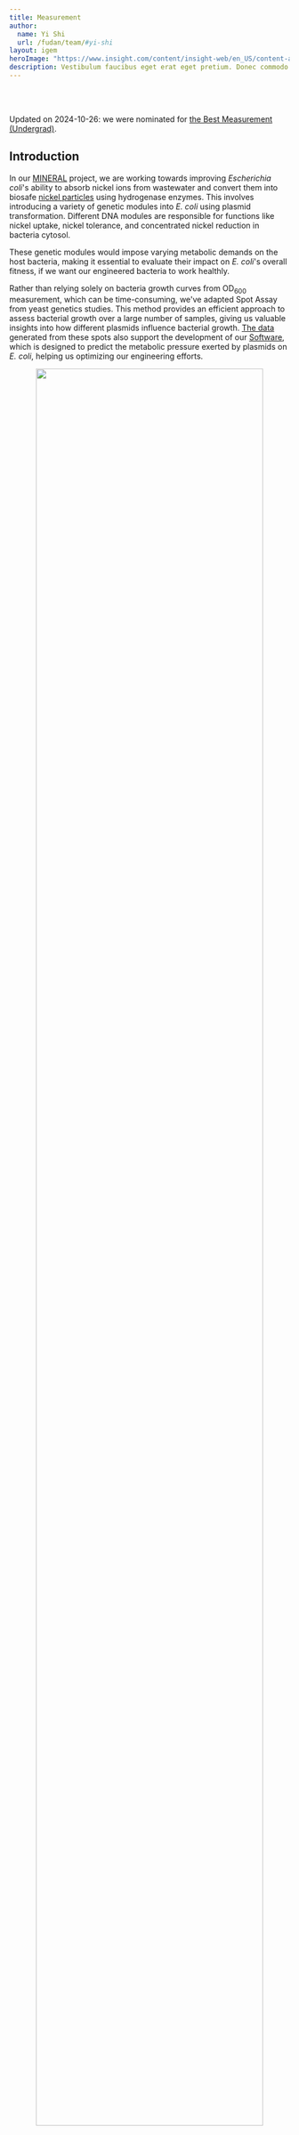 ```yaml
---
title: Measurement
author:
  name: Yi Shi
  url: /fudan/team/#yi-shi
layout: igem
heroImage: "https://www.insight.com/content/insight-web/en_US/content-and-resources/tech-journal/fall-2019/the-top-4-benefits-of-collaboration-workspaces/jcr%3Acontent/top-container-width/column_layout_458368662/-column-1/insight_image_1799013934.img.jpg/1579797870050.jpg"
description: Vestibulum faucibus eget erat eget pretium. Donec commodo convallis ligula, eget suscipit orci.
---
```


<br><br>

Updated on 2024-10-26: we were nominated for [the Best Measurement (Undergrad)](https://jamboree.igem.org/2024/results/special-prizes#Best%20Measurement).


## Introduction

In our [MINERAL](/fudan/description/) project, we are working towards improving *Escherichia coli*'s ability to absorb nickel ions from wastewater and convert them into biosafe [nickel particles](/fudan/description/#_3-nickel-microparticle-module) using hydrogenase enzymes. This involves introducing a variety of genetic modules into *E. coli* using plasmid transformation. Different DNA modules are responsible for functions like nickel uptake, nickel tolerance, and concentrated nickel reduction in bacteria cytosol.

These genetic modules would impose varying metabolic demands on the host bacteria, making it essential to evaluate their impact on *E. coli*'s overall fitness, if we want our engineered bacteria to work healthly.

Rather than relying solely on bacteria growth curves from OD<sub>600</sub> measurement, which can be time-consuming, we've adapted Spot Assay from yeast genetics studies. This method provides an efficient approach to assess bacterial growth over a large number of samples, giving us valuable insights into how different plasmids influence bacterial growth. [The data](https://static.igem.wiki/teams/5115/measurement-sy/spot-assay-data.csv) generated from these spots also support the development of our [Software](/fudan/software/), which is designed to predict the metabolic pressure exerted by plasmids on *E. coli*, helping us optimizing our engineering efforts.

<div style="text-align: center;" id="fig-00">
    <img src="https://static.igem.wiki/teams/5115/measurement-sy/spot-essay.png" style='width:90%'>
    <div>
        <span style="color:gray">Figure 1: Baseline Growth of <em>E. coli</em> in Spot Assay.<br>
          <small>
            Indicated plasmids (listed in <a href="#tab1">Table 1</a>) were used to transform bacteria BL21AI. Single colony was picked from the transformants, and grow in liquid LB with 25 μg/ml Kan, until OD<sub>600</sub> reach 0.6. Normalized liquid bacteria culture was used for Spot Assay, with a serial dilutions as indicated. Various growth condition suggests different plasmid burdens, likely due to the leaky expression.</small>
        </span>
        <br><br>
    </div>
   <br><br>
</div>

To achieve well controlled expression and minimize leakage that could hinder bacteria growth, we chose *E. coli* strain BL21AI, which is an *E. coli* B/r strain and does not contain the *lon* protease. It is also deficient in the outer membrane protease, OmpT. The lacking both reduces degradation of heterologous proteins expressed in this strain, suitable for testing plasmid burden. The strain BL21AI carries a chromosomal insertion of a cassette containing the T7 RNA polymerase[^4] gene in the *araB* locus[^5], allowing expression of T7 RNAP to be regulated by the araBAD promoter. To test a plasmid's burden, we induced with both 0.2% L-arabinose and 1 mM IPTG. This induction strategy allows for optimal conditions for expressing our target proteins, thus testing plasmid burden. However, some plasmids still leaks in BL21AI, causing visible growth defect without induction (Figure 1).


## Spot Assay Overview

### Key Characteristics and Functionality

The Spot Assay, traditionally used in yeast genetics research, is a widely adopted technique for assessing cell growth and viability under experimental conditions. This method is particularly valuable for comparing how different genetic modifications, such as plasmid transformations, genetic deleteions or mutations, affect microbial growth in a controlled and high-throughput manner[^1]. In our project, where *E. coli* is engineered to absorb and convert nickel ions, the Spot Assay serves as an essential tool to evaluate how these transformations impact bacterial fitness.

#### Applicability and Advantages

In a Spot Assay, dilutions of bacterial culture are spotted onto agar plates, without or with inductants, and incubated for colony formation[^2]. The number and size of colonies reveal how different plasmids influence *E. coli* growth.

This method offers several advantages:
* it requires minimal materials, provides rapid results (with evaluations possible within 24 hours)
* it allows for simultaneously testing of multiple plasmids or a same plasmids into multiple strains
* it is very sensitive, making it ideal for detecting subtle growth differences, enabling efficient assessment of plasmid-induced metabolic changes[^3]
* it is internally control, as the same starting culture being plot onto different plates with different conditions

To be specific, our measurement process is designed with rigorous internal controls, ensuring consistency across all experimental conditions. We use the same starting culture for each plate, plotting it onto different plates with varying conditions, including negative controls without induction and positive controls with well-characterized plasmids to validate the accuracy of our results. This approach allows for direct comparison of growth patterns under distinct environmental influences while maintaining a controlled baseline. These controls ensure precise calibration, reliable interpretation, and reproducibility of our findings. By utilizing Spot Assays, we can systematically assess the metabolic burden imposed by different plasmid combinations on *E. coli*, ensuring that the introduced plasmids do not compromise overall cellular performance under varying conditions.


## Spot Assay Protocol

### Step 1: Start a bacterial culture

Inoculate a single colony of *E. coli* BL21(AI) containing the plasmid of interest in 3 mL of LB broth supplemented with the appropriate antibiotic. Shake at 220 rpm, 37°C overnight. To compare clonal variation, multiple colonies could be started from the same plate.

### Step 2: Normalize the liquid cultures

After growth, measure the optical density (OD<sub>600</sub>) of all samples using a spectrophotometer. Normalize the cultures to an OD<sub>600</sub> of 0.6 by diluting with antibiotic containing fresh LB broth.

Do not put the culture into 4 degree. Do not over-grow. Ideally, collecting all samples before OD<sub>600</sub> of 0.8.

### Step 3: Series Dilution

1. Transfer 20 µL of the normalized culture to row A of a 96-well plate
2. Fill the wells in rows A-E with 180 µL of LB broth using a multichannel pipette
3. Conduct a 1:10 serial dilution by transferring 20 µL of culture from each well in row A to the corresponding well in row B. Mix well and repeat this process down to row E, results a series dilution to 1:10<sup>5</sup>.

### Step 4: Spotting and Incubation

1. Sterilize the spotter by submerging it in ethanol and briefly flaming it after each transfer. Ensure the spotter has cooled down adequately after flaming before making the next spot.
2. Immediately transfer equal volumes (typically 5 µL) of diluted culture from each well using a 48-prong spotter(frogger) onto prewarmed dry agar plates containing selective media, in [our case](/fudan/software/) without or with 0.2% L-arabinose and 1 mM IPTG. Dry plates absorb liquid quickly, which is critical to form spots with clear outlines. Do not use plates with any visible liquid on the spotting surface.
3. Incubate the agar plates at 37°C for 12 hours. Various length of incubation could be chosen, e.g. when studying growth trend.

### Step 5: Imaging and Analysis

1. Capture high-quality images of the plates post-incubation with consistent lighting and focus. The plates could be put back to 37°C for extended incubation followed with imaging, if needed.
2. By observing the spot growth of an appropriate dilution (typically 1:10<sup>3</sup>), clear growth difference indicates that plasmid burden on bacteria is quite different.
3. For quantification, open the gray images in [ImageJ](https://imagej.net/ij/) and use the circular selection tool to outline the smallest spot, not colony within the spotted area, in the chosen dilution, excluding the background. Do not use a dilution most spots are fully covered by bacteria. It would be very helpful to store the selection into ImageJ's [ROI Manager](https://imagej.net/ij/docs/menus/analyze.html) window.
4. Measure the gray value in five different plate locations (corners and center) using the circular selection, then click "Analyze" and "Measure" to obtain the mean values, using their mean as the background value.
5. Using the same circular selection, measure the gray value of each spot in the chosen dilution and record these values in an Excel spreadsheet.
6. Subtract the mean background value from each of the gray values of the spots measured.
7. Repeat this process for all plates. The resulting values will reflect the growth levels of each biological replicate, including the control. In our case, spots on not-induced plates are baseline for each plasmid, and we use baseline of plasmids just expressing fluorescent proteins [(#0, #1, #19, #25)](#tab1) as our control.
8. Calculate the mean and standard deviation of the relative growth values obtained from the previous step for three or more replicates. These mean values could be used further to cacluate plasmid burden (induced divided by non-induced), *etc*.

**Special Tips on Spotting**

To ensure reproducibility by others, please pay special attention to the spotter's use:
* When transferring samples, confirm that each prong captures an equal-sized bacteria liquid droplet, and use a steady, vertical motion when move
* Make sure that all samples are normalized to the same initial  OD<sub>600</sub> to ensure accurate comparisons across conditions
* Finally, when selecting areas for measurement in ImageJ, be mindful of the size of the selection; it should encompass the entire spot while excluding background to avoid skewing the gray value readings.


## Data for our Software

To generate data for our [Software](/fudan/software/), we utilized a structured approach to investigate the impact of various plasmids on bacterial growth. We chose the plasmids listed below.

<div style="text-align: center;">
   <p id="tab1"><span>Table 1: Parts for the plasmid burden investigation</span></p>
</div>

| No.  | Parts    | Part Name     | Resistance |
| ---- | :------- | ------------- |----------- |
| #0   | BBa_K4162001 | stayGold; <em>#0 and #1 in two differnt plasmid backbones</em> | Amp |
| #1   | BBa_K4162001 | stayGold = (n2)oxStayGold(c4)v2.0                     | Kan |
| #2   | BBa_K4162009 | ribozyme + B0_RBS + crtE                              | Kan |
| #3   | BBa_K4162010 | ribozyme + T7_RBS + crtE                              | Kan |
| #4   | BBa_K4162011 | ribozyme + J6_RBS + crtE                              | Kan |
| #5   | BBa_K4162012 | ribozyme + B0_RBS + crtB                              | Kan |
| #6   | BBa_K4162013 | ribozyme + T7_RBS + crtB                              | Kan |
| #7   | BBa_K4162014 | ribozyme + J6_RBS + crtB                              | Kan |
| #8   | BBa_K4162016 | ribozyme + T7_RBS + crtI                              | Kan |
| #9   | BBa_K4162019 | ribozyme + T7_RBS + crtY                              | Kan |
| #10  | BBa_K4162022 | ribozyme + T7_RBS + BCMO                              | Amp |
| #11  | BBa_K4162023 | ribozyme + T7_RBS + ybbO                              | Amp |
| #12  | BBa_K4162101 | ribozyme+RBS+CDS module: crtIY                        | Kan |
| #13  | BBa_K4162103 | ribozyme+RBS+CDS module: crtBE                        | Kan |
| #14  | BBa_K4162106 | ribozyme+RBS+CDS module: crtIB                        | Kan |
| #15  | BBa_K4162107 | ribozyme+RBS+CDS module: crtEY                        | Kan |
| #16  | BBa_K4162108 | ribozyme+RBS+CDS module: crtEBI    | Kan |
| #17  | BBa_K4162112 | ribozyme+RBS+CDS module: crtIYB                       | Kan |
| #18  | BBa_K4162021 | ribozyme+RBS+CDS module: crtIYEB                      | Amp |
| #19  | BBa_K4765022 | mScarlet                                              | Kan |
| #20  | BBa_K4765111 | Twister P1 + T7_RBS + AnAFP + stem-loop               | Kan |
| #21  | BBa_K4765112 | Twister P1 + T7_RBS + SAHS 33020 +  stem-loop         | Kan |
| #22  | BBa_K4765113 | Twister P1 + T7_RBS + H. ex mtSSB +  stem-loop        | Amp |
| #23  | BBa_K4765117 | ribozyme connected: H. ex mtSSB + SAHS 33020         | Kan |
| #24  | BBa_K4765126 | ribozyme connected: H. ex mtSSB + SAHS 33020 + AnAFP | Amp |
| #25  | BBa_K4765022 | mScarlet; <em>an intended duplicated of #19</em> | Kan |
| #26  | BBa_K5115037 | TDP + AnAFP | Kan |

After [bacteria transformation](/fudan/experiments/#other-experimental-methods), we grow liquid culture and made series dilutions in 96-well plates. Next, we spot the same dilution onto two plates, one only contains antibotics, the other contains antibotics, 0.2% L-arabinose and 1 mM IPTG.

<div style="text-align: center;" id="fig2">
    <img src="https://static.igem.wiki/teams/5115/measurement-sy/spot-assay-figure.png" style="width:80%; height: auto;">
    <div>
        <span style="color: gray">Figure 2: Images of Spots from One Experiment, the Control on the Left and the Dual-Induced on the Right.<br>
          <small>These figure illustrates the growth patterns of bacteria spots, following serial dilutions. From left to right, the columns correspond to the initial culture, dilutions of 1:10, 1:100, 1:10<sup>3</sup>, 1:10<sup>4</sup>, and 1:10<sup>5</sup>. #16 and #16-2 were grew from two colonies on the same plate. We transformed plasmid number #19 on another day generating a second plate labeled as #25. Both #16 #16-2 and #19 #25 are biological replicates with slight difference. The edges of the plates can serve as a reference for image quality.</small>
         </span>
      <br><br>
    </div>
</div>

As the dilutions progress, a noticeable decrease in bacteria density is visiable, with the experimental group (dual-induced) displaying different growth characteristics compared to the control group, indicating the impact of plasmid expression on bacterial proliferation (plasmid burden for short).

Subsequently, after measuring the gray value of each group of colonies using [ImageJ](https://imagej.nih.gov/ij/), we quantitatively compare the growth rates of different plasmid-expressing strains, normalized to the best-performing strain shown in [Figure 2](#fig2).

<div style="text-align: center;" id="fig3">
    <img src="https://static.igem.wiki/teams/5115/measurement-sy/bacteria-growth.png" style="width:80%; height: auto;">
    <div>
      <span style="color: gray">Figure 3: Quantification of the Spots Shown in <a href='#fig2'>Figure 2</a>.<br>
         <small>This bar graph compares the growth rates of bacterial strains expressing various plasmids. The Relative <em>E. coli</em> growth was calculated by comparing the experimental group (dual-induced) to the control group and the average values of stayGold (plasmid number #1) and mScarlet (plasmid number #19) fluorescence proteins as a baseline, represented by different colors in the graph. Plasmid number #25 is the same plasmid as #19, but did another bacteria transformation on another day generating a second plate labeled as #25. We also picked two colonies from the same plate (number #16), and labeled the second as #16-2.</small>
         </span>
      <br><br>
    </div>
</div>

<br>

<div style="text-align: center;" id="fig4">
    <img src="https://static.igem.wiki/teams/5115/measurement-sy/standard-curve.png" style="width:66.7%; height: auto;">
    <div>
      <span style="color: gray">Figure 4: Calibration and Assessment.<br>
         <small>With this approach, assuming the series dilution was performed correctly, gray value of the spots (Y axis) could be plotted with the dilution (X axis, log scale) to assess the spotting quality, and to optimze growth condition. Using #1 spots on the left in <a href='#fig2'>Figure 2</a> as an example: an R^2 value of 0.86 provides a strong indication of the experiment's reliability. Although it is suggested to measure spots from only one dilution, obtaining consistent results from two adjacent, non-overgrown dilutions would enhance the user's confidence in the measurement.</small>
         </span>
      <br><br>
    </div>
</div>

<br>

## Previous Inspiring Methodologies in iGEM

In previous iGEM projects, several methods have provided valuable insights that inspire our approach, highlighting related concepts that informed our experimental design.

[Wageningen UR 2019](https://2019.igem.org/Team:Wageningen_UR) team assessed the inhibition of bacteriophage Lambda by dCas12a using a bacteriophage Spot Assay (their Figure 7). While their Spot Assay provided valuable insights, it had limitations in image clarity and lacking quantification, which could obscure subtle differences in growth. Inspired by their observations, we emphazed our approach on quantification and visual clarity of assay results, allowing for a more nuanced analysis of plasmid burden.

[Tartu TUIT 2019](https://2019.igem.org/Team:Tartu_TUIT/Results) team examined the effect of glucanase expression on cell wall integrity by testing cultures under hypo-osmotic stress and in the presence of DMSO. However, their method lacked precision, as the absence of [a metal spotter](https://biokimicroki.com/replica-plating-in-microbiology-animal-biotechnology/) led to uneven colony distributions, making it difficult to achieve consistent areas for analysis. This limitation resulted in qualitative rather than quantitative comparisons.

[ETH Zurich 2019](https://static.igem.org/mediawiki/2019/8/8d/T--ETH_Zurich--spot-plaque-assay-protocol.pdf) provided a [spot-plaque assay protocol](https://static.igem.org/mediawiki/2019/8/8d/T--ETH_Zurich--spot-plaque-assay-protocol.pdf), which outlines a systematic approach for assessing bacteriophage activity against bacterial cultures. While the protocol includes basic steps, it could benefit from detailed documentation to facilitate reproducibility. Furthermore, our experience suggests to ensure a standardized initial OD<sub>600</sub> is essential for reliable comparisons, which was missing in their protocol.

These prior studies have guided our improvements in methodology, particularly in quantification.

## Summary

The measurement approach described above should be easily repeated by others. We have clearly outlines each step, with special tips. We utilized this methodology to assess the growth stress on *E. coli* after introducing various plasmids, providing essential data to inform [Software](/fudan/software/) development aimed at optimizing genetic engieering.

The Spot Assay could be broadly applied across various research projects, including those investigating stress responses in different environmental conditions, antibiotic resistance, synthetic circuit efficiency, and metabolic engineering. By integrating appropriate controls to validate the measurement process and calibrate units, we ensured the reliability and reproducibility of our results.


## References

[^1]: Petropavlovskiy, A. A., Tauro, M. G., Lajoie, P., & Duennwald, M. L. (2020). A Quantitative Imaging-Based Protocol for Yeast Growth and Survival on Agar Plates. *STAR protocols*, *1*(3), 100182. https://doi.org/10.1016/j.xpro.2020.100182
[^2]: Sahu, S. R., Utkalaja, B. G., Patel, S. K., & Acharya, N. (2023). Spot Assay and Colony Forming Unit (CFU) Analyses-based sensitivity test for *Candida albicans* and *Saccharomyces cerevisiae*. *Bio-protocol*, *13*(21), e4872. https://doi.org/10.21769/BioProtoc.4872
[^3]: Petropavlovskiy, A. A., Tauro, M. G., Lajoie, P., & Duennwald, M. L. (2020). A Quantitative Imaging-Based Protocol for Yeast Growth and Survival on Agar Plates. *STAR protocols*, *1*(3), 100182. https://doi.org/10.1016/j.xpro.2020.100182
[^4]: Studier, F. W., and Moffatt, B. A. (1986). Use of Bacteriophage T7 RNA Polymerase to Direct Selective High-Level Expression of Cloned Genes. *J. Mol. Biol*. *189*, 113-130. [https://doi.org/10.1016/0022-2836(86)90385-2](https://doi.org/10.1016/0022-2836(86)90385-2)
[^5]: Ogden, S., Haggerty, D., Stoner, C. M., Kolodrubetz, D., and Schleif, R. (1980). The Escherichia coli L-Arabinose Operon: Binding Sites of the Regulatory Proteins and a Mechanism of Positive and Negative Regulation. *Proc. Natl. Acad. Sci. USA*, *77*, 3346-3350. [https://doi.org/10.1073/pnas.77.6.3346](https://doi.org/10.1073/pnas.77.6.3346)
